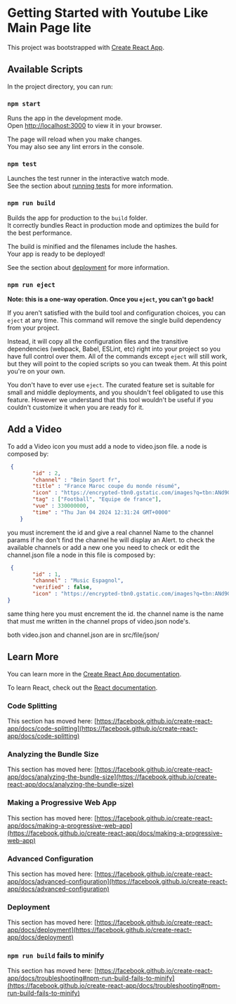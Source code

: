 # Getting Started with Youtube Like Main Page lite

This project was bootstrapped with [Create React App](https://github.com/facebook/create-react-app).

## Available Scripts

In the project directory, you can run:

### `npm start`

Runs the app in the development mode.\
Open [http://localhost:3000](http://localhost:3000) to view it in your browser.

The page will reload when you make changes.\
You may also see any lint errors in the console.

### `npm test`

Launches the test runner in the interactive watch mode.\
See the section about [running tests](https://facebook.github.io/create-react-app/docs/running-tests) for more information.

### `npm run build`

Builds the app for production to the `build` folder.\
It correctly bundles React in production mode and optimizes the build for the best performance.

The build is minified and the filenames include the hashes.\
Your app is ready to be deployed!

See the section about [deployment](https://facebook.github.io/create-react-app/docs/deployment) for more information.

### `npm run eject`

**Note: this is a one-way operation. Once you `eject`, you can't go back!**

If you aren't satisfied with the build tool and configuration choices, you can `eject` at any time. This command will remove the single build dependency from your project.

Instead, it will copy all the configuration files and the transitive dependencies (webpack, Babel, ESLint, etc) right into your project so you have full control over them. All of the commands except `eject` will still work, but they will point to the copied scripts so you can tweak them. At this point you're on your own.

You don't have to ever use `eject`. The curated feature set is suitable for small and middle deployments, and you shouldn't feel obligated to use this feature. However we understand that this tool wouldn't be useful if you couldn't customize it when you are ready for it.



## Add a Video

  To add a Video icon you must add a node to video.json file. a node is composed by:
```json
 {
        "id" : 2,
        "channel" : "Bein Sport fr",
        "title" : "France Maroc coupe du monde résumé",
        "icon" : "https://encrypted-tbn0.gstatic.com/images?q=tbn:ANd9GcTC7oS9_SRw59g4Y5z1I6w-5x0NEZL243yUMYVdi-TUdeA-T8rolxr_JJfooV5zGiUgbBg&usqp=CAU",
        "tag" : ["Football", "Equipe de france"],
        "vue" : 330000000,
        "time" : "Thu Jan 04 2024 12:31:24 GMT+0000"
    }
```
you must increment the id and give a real channel Name to the channel params if he don't find the channel he will display an Alert.
to check the available channels or add a new one you need to check or edit the channel.json file a node in this file is composed by:
```json
 {
        "id" : 1,
        "channel" : "Music Espagnol",
        "verified" : false,
        "icon" : "https://encrypted-tbn0.gstatic.com/images?q=tbn:ANd9GcThPfkWkLBBhiNHrN23JcqF1lOtAgpNumRJig&usqp=CAU"
}
```
same thing here you must encrement the id. the channel name is the name that must me written in the channel props of video.json node's.

both video.json and channel.json are in src/file/json/

## Learn More

You can learn more in the [Create React App documentation](https://facebook.github.io/create-react-app/docs/getting-started).

To learn React, check out the [React documentation](https://reactjs.org/).

### Code Splitting

This section has moved here: [https://facebook.github.io/create-react-app/docs/code-splitting](https://facebook.github.io/create-react-app/docs/code-splitting)

### Analyzing the Bundle Size

This section has moved here: [https://facebook.github.io/create-react-app/docs/analyzing-the-bundle-size](https://facebook.github.io/create-react-app/docs/analyzing-the-bundle-size)

### Making a Progressive Web App

This section has moved here: [https://facebook.github.io/create-react-app/docs/making-a-progressive-web-app](https://facebook.github.io/create-react-app/docs/making-a-progressive-web-app)

### Advanced Configuration

This section has moved here: [https://facebook.github.io/create-react-app/docs/advanced-configuration](https://facebook.github.io/create-react-app/docs/advanced-configuration)

### Deployment

This section has moved here: [https://facebook.github.io/create-react-app/docs/deployment](https://facebook.github.io/create-react-app/docs/deployment)

### `npm run build` fails to minify

This section has moved here: [https://facebook.github.io/create-react-app/docs/troubleshooting#npm-run-build-fails-to-minify](https://facebook.github.io/create-react-app/docs/troubleshooting#npm-run-build-fails-to-minify)

